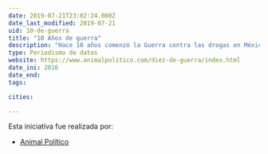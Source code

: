 ```yaml
---
date: 2019-07-21T23:02:24.000Z
date_last_modified: 2019-07-21
uid: 10-de-guerra
title: "10 Años de guerra"
description: "Hace 10 años comenzó la Guerra contra las drogas en México. Animal Político explica qué ha pasado  y esto cómo ha cambiado, afectado e impactado al país."
type: Periodismo de datos
website: https://www.animalpolitico.com/diez-de-guerra/index.html
date_ini: 2016
date_end: 
tags:

cities: 

---
```


Esta iniciativa fue realizada por:

- [Animal Político](/organizaciones/animal-politico)
